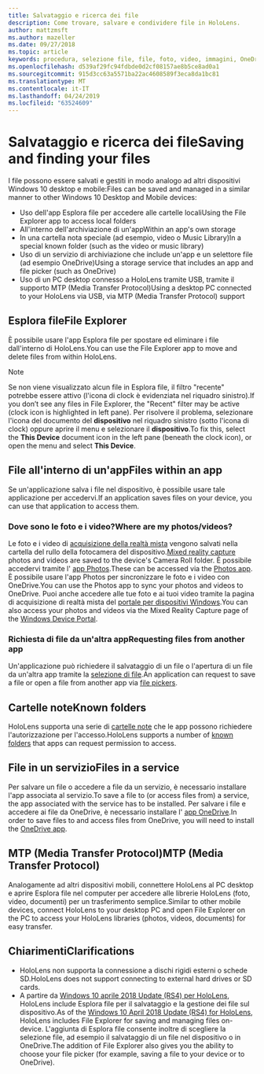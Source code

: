 ```yaml
---
title: Salvataggio e ricerca dei file
description: Come trovare, salvare e condividere file in HoloLens.
author: mattzmsft
ms.author: mazeller
ms.date: 09/27/2018
ms.topic: article
keywords: procedura, selezione file, file, foto, video, immagini, OneDrive, archiviazione, Esplora file
ms.openlocfilehash: d539af29fc94fdbde0d2cf08157ae8b5ce8ad0a1
ms.sourcegitcommit: 915d3cc63a5571ba22ac4608589f3eca8da1bc81
ms.translationtype: MT
ms.contentlocale: it-IT
ms.lasthandoff: 04/24/2019
ms.locfileid: "63524609"
---
```

# <a name="saving-and-finding-your-files"></a><span data-ttu-id="e771a-104">Salvataggio e ricerca dei file</span><span class="sxs-lookup"><span data-stu-id="e771a-104">Saving and finding your files</span></span>

<span data-ttu-id="e771a-105">I file possono essere salvati e gestiti in modo analogo ad altri dispositivi Windows 10 desktop e mobile:</span><span class="sxs-lookup"><span data-stu-id="e771a-105">Files can be saved and managed in a similar manner to other Windows 10 Desktop and Mobile devices:</span></span>
* <span data-ttu-id="e771a-106">Uso dell'app Esplora file per accedere alle cartelle locali</span><span class="sxs-lookup"><span data-stu-id="e771a-106">Using the File Explorer app to access local folders</span></span>
* <span data-ttu-id="e771a-107">All'interno dell'archiviazione di un'app</span><span class="sxs-lookup"><span data-stu-id="e771a-107">Within an app's own storage</span></span>
* <span data-ttu-id="e771a-108">In una cartella nota speciale (ad esempio, video o Music Library)</span><span class="sxs-lookup"><span data-stu-id="e771a-108">In a special known folder (such as the video or music library)</span></span>
* <span data-ttu-id="e771a-109">Uso di un servizio di archiviazione che include un'app e un selettore file (ad esempio OneDrive)</span><span class="sxs-lookup"><span data-stu-id="e771a-109">Using a storage service that includes an app and file picker (such as OneDrive)</span></span>
* <span data-ttu-id="e771a-110">Uso di un PC desktop connesso a HoloLens tramite USB, tramite il supporto MTP (Media Transfer Protocol)</span><span class="sxs-lookup"><span data-stu-id="e771a-110">Using a desktop PC connected to your HoloLens via USB, via MTP (Media Transfer Protocol) support</span></span>

## <a name="file-explorer"></a><span data-ttu-id="e771a-111">Esplora file</span><span class="sxs-lookup"><span data-stu-id="e771a-111">File Explorer</span></span>

<span data-ttu-id="e771a-112">È possibile usare l'app Esplora file per spostare ed eliminare i file dall'interno di HoloLens.</span><span class="sxs-lookup"><span data-stu-id="e771a-112">You can use the File Explorer app to move and delete files from within HoloLens.</span></span>

>[!NOTE]
><span data-ttu-id="e771a-113">Se non viene visualizzato alcun file in Esplora file, il filtro "recente" potrebbe essere attivo (l'icona di clock è evidenziata nel riquadro sinistro).</span><span class="sxs-lookup"><span data-stu-id="e771a-113">If you don’t see any files in File Explorer, the "Recent" filter may be active (clock icon is highlighted in left pane).</span></span> <span data-ttu-id="e771a-114">Per risolvere il problema, selezionare l'icona del documento del **dispositivo** nel riquadro sinistro (sotto l'icona di clock) oppure aprire il menu e selezionare il **dispositivo**.</span><span class="sxs-lookup"><span data-stu-id="e771a-114">To fix this, select the **This Device** document icon in the left pane (beneath the clock icon), or open the menu and select **This Device**.</span></span>

## <a name="files-within-an-app"></a><span data-ttu-id="e771a-115">File all'interno di un'app</span><span class="sxs-lookup"><span data-stu-id="e771a-115">Files within an app</span></span>

<span data-ttu-id="e771a-116">Se un'applicazione salva i file nel dispositivo, è possibile usare tale applicazione per accedervi.</span><span class="sxs-lookup"><span data-stu-id="e771a-116">If an application saves files on your device, you can use that application to access them.</span></span>

### <a name="where-are-my-photosvideos"></a><span data-ttu-id="e771a-117">Dove sono le foto e i video?</span><span class="sxs-lookup"><span data-stu-id="e771a-117">Where are my photos/videos?</span></span>

<span data-ttu-id="e771a-118">Le foto e i video di [acquisizione della realtà mista](mixed-reality-capture.md) vengono salvati nella cartella del rullo della fotocamera del dispositivo.</span><span class="sxs-lookup"><span data-stu-id="e771a-118">[Mixed reality capture](mixed-reality-capture.md) photos and videos are saved to the device's Camera Roll folder.</span></span> <span data-ttu-id="e771a-119">È possibile accedervi tramite l' [app Photos](see-your-photos.md#photos-app).</span><span class="sxs-lookup"><span data-stu-id="e771a-119">These can be accessed via the [Photos app](see-your-photos.md#photos-app).</span></span> <span data-ttu-id="e771a-120">È possibile usare l'app Photos per sincronizzare le foto e i video con OneDrive.</span><span class="sxs-lookup"><span data-stu-id="e771a-120">You can use the Photos app to sync your photos and videos to OneDrive.</span></span> <span data-ttu-id="e771a-121">Puoi anche accedere alle tue foto e ai tuoi video tramite la pagina di acquisizione di realtà mista del [portale per dispositivi Windows](using-the-windows-device-portal.md#mixed-reality-capture).</span><span class="sxs-lookup"><span data-stu-id="e771a-121">You can also access your photos and videos via the Mixed Reality Capture page of the [Windows Device Portal](using-the-windows-device-portal.md#mixed-reality-capture).</span></span>

### <a name="requesting-files-from-another-app"></a><span data-ttu-id="e771a-122">Richiesta di file da un'altra app</span><span class="sxs-lookup"><span data-stu-id="e771a-122">Requesting files from another app</span></span>

<span data-ttu-id="e771a-123">Un'applicazione può richiedere il salvataggio di un file o l'apertura di un file da un'altra app tramite la [selezione di file](app-model.md#file-pickers).</span><span class="sxs-lookup"><span data-stu-id="e771a-123">An application can request to save a file or open a file from another app via [file pickers](app-model.md#file-pickers).</span></span>

## <a name="known-folders"></a><span data-ttu-id="e771a-124">Cartelle note</span><span class="sxs-lookup"><span data-stu-id="e771a-124">Known folders</span></span>

<span data-ttu-id="e771a-125">HoloLens supporta una serie di [cartelle note](app-model.md#known-folders) che le app possono richiedere l'autorizzazione per l'accesso.</span><span class="sxs-lookup"><span data-stu-id="e771a-125">HoloLens supports a number of [known folders](app-model.md#known-folders) that apps can request permission to access.</span></span>

## <a name="files-in-a-service"></a><span data-ttu-id="e771a-126">File in un servizio</span><span class="sxs-lookup"><span data-stu-id="e771a-126">Files in a service</span></span>

<span data-ttu-id="e771a-127">Per salvare un file o accedere a file da un servizio, è necessario installare l'app associata al servizio.</span><span class="sxs-lookup"><span data-stu-id="e771a-127">To save a file to (or access files from) a service, the app associated with the service has to be installed.</span></span> <span data-ttu-id="e771a-128">Per salvare i file e accedere ai file da OneDrive, è necessario installare l' [app OneDrive](https://www.microsoft.com/store/apps/onedrive/9wzdncrfj1p3).</span><span class="sxs-lookup"><span data-stu-id="e771a-128">In order to save files to and access files from OneDrive, you will need to install the [OneDrive app](https://www.microsoft.com/store/apps/onedrive/9wzdncrfj1p3).</span></span>

## <a name="mtp-media-transfer-protocol"></a><span data-ttu-id="e771a-129">MTP (Media Transfer Protocol)</span><span class="sxs-lookup"><span data-stu-id="e771a-129">MTP (Media Transfer Protocol)</span></span>

<span data-ttu-id="e771a-130">Analogamente ad altri dispositivi mobili, connettere HoloLens al PC desktop e aprire Esplora file nel computer per accedere alle librerie HoloLens (foto, video, documenti) per un trasferimento semplice.</span><span class="sxs-lookup"><span data-stu-id="e771a-130">Similar to other mobile devices, connect HoloLens to your desktop PC and open File Explorer on the PC to access your HoloLens libraries (photos, videos, documents) for easy transfer.</span></span>

## <a name="clarifications"></a><span data-ttu-id="e771a-131">Chiarimenti</span><span class="sxs-lookup"><span data-stu-id="e771a-131">Clarifications</span></span>

* <span data-ttu-id="e771a-132">HoloLens non supporta la connessione a dischi rigidi esterni o schede SD.</span><span class="sxs-lookup"><span data-stu-id="e771a-132">HoloLens does not support connecting to external hard drives or SD cards.</span></span>
* <span data-ttu-id="e771a-133">A partire da [Windows 10 aprile 2018 Update (RS4) per HoloLens](release-notes-april-2018.md), HoloLens include Esplora file per il salvataggio e la gestione dei file sul dispositivo.</span><span class="sxs-lookup"><span data-stu-id="e771a-133">As of the [Windows 10 April 2018 Update (RS4) for HoloLens](release-notes-april-2018.md), HoloLens includes File Explorer for saving and managing files on-device.</span></span> <span data-ttu-id="e771a-134">L'aggiunta di Esplora file consente inoltre di scegliere la selezione file, ad esempio il salvataggio di un file nel dispositivo o in OneDrive.</span><span class="sxs-lookup"><span data-stu-id="e771a-134">The addition of File Explorer also gives you the ability to choose your file picker (for example, saving a file to your device or to OneDrive).</span></span>

